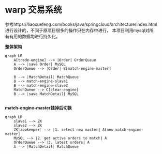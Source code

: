 # warp 交易系统

参考https://liaoxuefeng.com/books/java/springcloud/architecture/index.html 进行设计的，不同于原项目很多的操作只在内存中进行，
本项目利用mysql对所有有用的数据均进行持久化。

**整体架构**
```mermaid
graph LR
    A[trade-engine] --> |Order| OrderQueue
    A --> |save Order| MySQL
    OrderQueue --> |Order| B[match-engine-master]
    
    B --> |MatchDetail| MatchQueue
    B --> match-engine-slave1
    B --> match-engine-slave2
    MatchQueue --> C[clear-engine]
    B --> |save MatchDetail| MySQL
    
```

**match-engine-master挂掉后切换**
```mermaid
graph LR
    slave1 --> ZK
    slave2 --> ZK
    ZK[zookeeper] --> |1. select new master| A[new match-engine-master]
    MySQL --> |2. get active orders to match| A
    OrderQueue --> |3. latest orders| A
    A --> |MatchDetail| MatchQueue
```
